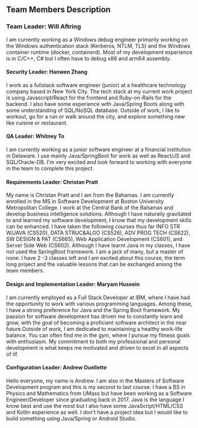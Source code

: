 ## Team Members Description

### Team Leader: Will Aftring
I am currently working as a Windows debug engineer primarily working on the Windows authentication stack (Kerberos, NTLM, TLS) and the Windows container runtime (docker, containerd). Most of my development experience is in C/C++, C# but I often have to debug x86 and arm64 assembly.

#### Security Leader: Hanwen Zhang
I work as a fullstack software engineer (junior) at a healthcare technology company based in New York City. The tech stack at my current work project is using Javascript/React for the frontend and Ruby-on-Rails for the backend. I also have some experience with Java/Spring Boots along with some understanding of SQL/NoSQL database. Outside of work, I like to workout, go for a run or walk around the city, and explore something new like cuisine or restaurant.

#### QA Leader: Whitney To
I am currently working as a junior software engineer at a financial institution in Delaware. I use mainly Java/SpringBoot for work as well as React/JS and SQL/Oracle-DB. I'm very excited and look forward to working with everyone in the team to complete this project.

#### Requirements Leader: Christan Pratt
My name is Christan Pratt and I am from the Bahamas. I am currently enrolled in the MS in Software Development at Boston University Metropolitan College. I work at the Central Bank of the Bahamas and develop business intelligence solutions.  Although I have naturally gravitated to and learned my software development, I know that my development skills can be enhanced. 
I have taken the following courses thus far  INFO STR W/JAVA (CS520), DATA STRUC&ALGO (CS526), ADV PROG TECH (CS622), SW DESIGN & PAT (CS665), Web Application Development (CS601), and Server Side Web (CS602). Although I have learnt Java in my classes, I have not used the SpringBoot framework.  I am a jack of  many, but a master of none. I have 2 -3 classes left and I am excited about this course, the term long project and the valuable lessons that can be exchanged among the team members.

#### Design and Implementation Leader: Maryam Hussein
I am currently employed as a Full Stack Developer at IBM, where I have had the opportunity to work with various programming languages. Among these, I have a strong preference for Java and the Spring Boot framework. My passion for software development has driven me to constantly learn and grow, with the goal of becoming a proficient software architect in the near future.Outside of work, I am dedicated to maintaining a healthy work-life balance. You can often find me in the gym, where I pursue my fitness goals with enthusiasm. My commitment to both my professional and personal development is what keeps me motivated and driven to excel in all aspects of lif.

#### Configuration Leader: Andrew Ouellette
Hello everyone, my name is Andrew. I am also in the Masters of Software Development program and this is my second to last course. I have a BS in Physics and Mathematics from UMass but have been working as a Software Engineer/Developer since graduating back in 2017. Java is the language I know best and use the most but I also have some JavaScript/HTML/CSS and Kotlin experience as well. I don't have a project idea but I would like to build something using Java/Spring or Android Studio.